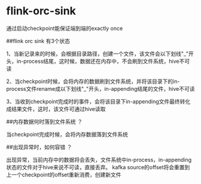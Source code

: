# flink-orc-sink

通过启动checkpoint能保证端到端的exactly once

##flink orc sink 有3个状态

1、当新记录来的时候，会根据目录路径，创建一个文件，该文件会以下划线"_"开头，in-process结尾，这时候，数据还在内存中，不会刷到文件系统，hive不可读

2、当checkpoint时候，会将内存的数据刷到文件系统，并将该目录下的in-process文件rename成以下划线"_"开头，in-appending结尾的文件，hive不可读

3、当收到checkpoint完成时的事件，会将该目录下in-appending文件最终转化成结果文件，这时，该文件可通过hive读取

##内存数据何时落到文件系统 ？

当checkpoint完成时候，会将内存数据落到文件系统

##出现异常时，如何容错 ？

出现异常，当前内存中的数据将会丢失，文件系统中in-process，in-appending状态的文件对于hive来说不可读，直接丢弃。
kafka source的offset将会重置到上一个checkpoint的offset重新消费，创建新文件
